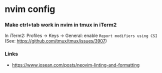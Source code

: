 # nvim config

### Make ctrl+tab work in nvim in tmux in iTerm2
In iTerm2: Profiles -> Keys -> General: enable `Report modifiers using CSI`
(See: https://github.com/tmux/tmux/issues/3907)

### Links
- https://www.josean.com/posts/neovim-linting-and-formatting
